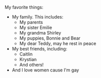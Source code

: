 My favorite things:
* My family. This includes:
  * My parents
  * My sister Emilie
  * My grandma Shirley
  * My puppies, Bonnie and Bear
  * My dear Teddy, may he rest in peace
* My best friends, including:
  * Caitlin
  * Krystian
  * And others!
* And I love women cause I'm gay
